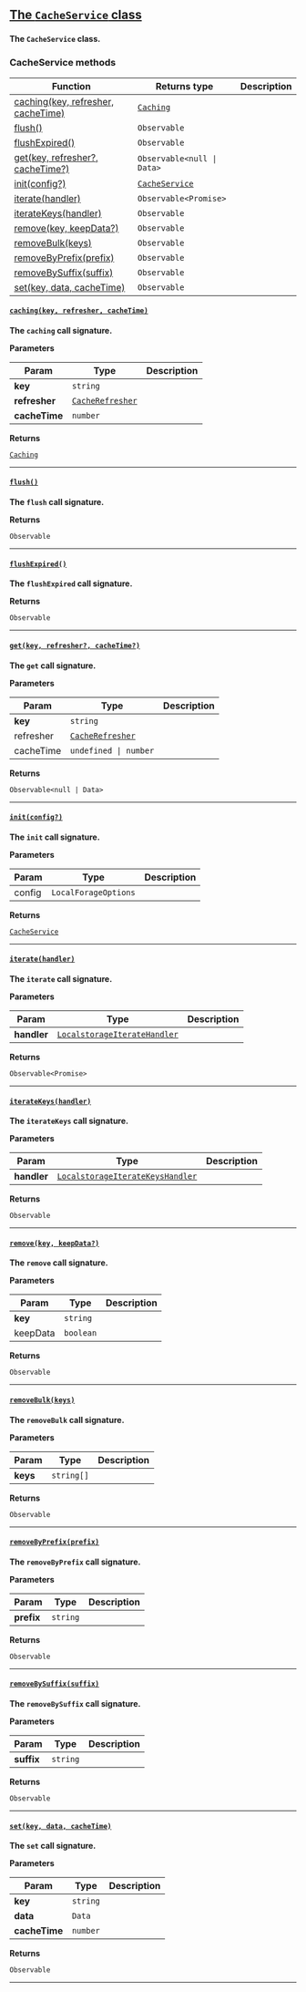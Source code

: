 <section id="main" data-note="AUTO-GENERATED CONTENT, DO NOT EDIT DIRECTLY!">

<h2><a name="cacheservice" href="https://ngx-useful.lamnhan.com/classes/cacheservice.html"><p>The <code>CacheService</code> class</p>
</a></h2>

**The `CacheService` class.**

<h3><a name="cacheservice-methods"><p>CacheService methods</p>
</a></h3>

| Function                                                      | Returns type                                                                                                     | Description |
| ------------------------------------------------------------- | ---------------------------------------------------------------------------------------------------------------- | ----------- |
| [caching(key, refresher, cacheTime)](#cacheservice-caching-0) | <code><a href="https://ngx-useful.lamnhan.com/classes/caching.html" target="_blank">Caching</a></code>           |             |
| [flush()](#cacheservice-flush-0)                              | <code>Observable<void></code>                                                                                    |             |
| [flushExpired()](#cacheservice-flushexpired-0)                | <code>Observable<void></code>                                                                                    |             |
| [get(key, refresher?, cacheTime?)](#cacheservice-get-0)       | <code>Observable<null \| Data></code>                                                                            |             |
| [init(config?)](#cacheservice-init-0)                         | <code><a href="https://ngx-useful.lamnhan.com/classes/cacheservice.html" target="_blank">CacheService</a></code> |             |
| [iterate(handler)](#cacheservice-iterate-0)                   | <code>Observable<Promise<unknown>></code>                                                                        |             |
| [iterateKeys(handler)](#cacheservice-iteratekeys-0)           | <code>Observable<void></code>                                                                                    |             |
| [remove(key, keepData?)](#cacheservice-remove-0)              | <code>Observable<void></code>                                                                                    |             |
| [removeBulk(keys)](#cacheservice-removebulk-0)                | <code>Observable<void></code>                                                                                    |             |
| [removeByPrefix(prefix)](#cacheservice-removebyprefix-0)      | <code>Observable<void></code>                                                                                    |             |
| [removeBySuffix(suffix)](#cacheservice-removebysuffix-0)      | <code>Observable<void></code>                                                                                    |             |
| [set(key, data, cacheTime)](#cacheservice-set-0)              | <code>Observable<Data></code>                                                                                    |             |

<h4><a name="cacheservice-caching-0" href="https://ngx-useful.lamnhan.com/classes/cacheservice.html#caching"><p><code>caching(key, refresher, cacheTime)</code></p>
</a></h4>

**The `caching` call signature.**

**Parameters**

| Param         | Type                                                                                                                 | Description |
| ------------- | -------------------------------------------------------------------------------------------------------------------- | ----------- |
| **key**       | <code>string</code>                                                                                                  |             |
| **refresher** | <code><a href="https://ngx-useful.lamnhan.com/globals.html#cacherefresher" target="_blank">CacheRefresher</a></code> |             |
| **cacheTime** | <code>number</code>                                                                                                  |             |

**Returns**

<code><a href="https://ngx-useful.lamnhan.com/classes/caching.html" target="_blank">Caching</a></code>

---

<h4><a name="cacheservice-flush-0" href="https://ngx-useful.lamnhan.com/classes/cacheservice.html#flush"><p><code>flush()</code></p>
</a></h4>

**The `flush` call signature.**

**Returns**

<code>Observable<void></code>

---

<h4><a name="cacheservice-flushexpired-0" href="https://ngx-useful.lamnhan.com/classes/cacheservice.html#flushexpired"><p><code>flushExpired()</code></p>
</a></h4>

**The `flushExpired` call signature.**

**Returns**

<code>Observable<void></code>

---

<h4><a name="cacheservice-get-0" href="https://ngx-useful.lamnhan.com/classes/cacheservice.html#get"><p><code>get(key, refresher?, cacheTime?)</code></p>
</a></h4>

**The `get` call signature.**

**Parameters**

| Param     | Type                                                                                                                 | Description |
| --------- | -------------------------------------------------------------------------------------------------------------------- | ----------- |
| **key**   | <code>string</code>                                                                                                  |             |
| refresher | <code><a href="https://ngx-useful.lamnhan.com/globals.html#cacherefresher" target="_blank">CacheRefresher</a></code> |             |
| cacheTime | <code>undefined \| number</code>                                                                                     |             |

**Returns**

<code>Observable<null | Data></code>

---

<h4><a name="cacheservice-init-0" href="https://ngx-useful.lamnhan.com/classes/cacheservice.html#init"><p><code>init(config?)</code></p>
</a></h4>

**The `init` call signature.**

**Parameters**

| Param  | Type                            | Description |
| ------ | ------------------------------- | ----------- |
| config | <code>LocalForageOptions</code> |             |

**Returns**

<code><a href="https://ngx-useful.lamnhan.com/classes/cacheservice.html" target="_blank">CacheService</a></code>

---

<h4><a name="cacheservice-iterate-0" href="https://ngx-useful.lamnhan.com/classes/cacheservice.html#iterate"><p><code>iterate(handler)</code></p>
</a></h4>

**The `iterate` call signature.**

**Parameters**

| Param       | Type                                                                                                                                         | Description |
| ----------- | -------------------------------------------------------------------------------------------------------------------------------------------- | ----------- |
| **handler** | <code><a href="https://ngx-useful.lamnhan.com/globals.html#localstorageiteratehandler" target="_blank">LocalstorageIterateHandler</a></code> |             |

**Returns**

<code>Observable<Promise<unknown>></code>

---

<h4><a name="cacheservice-iteratekeys-0" href="https://ngx-useful.lamnhan.com/classes/cacheservice.html#iteratekeys"><p><code>iterateKeys(handler)</code></p>
</a></h4>

**The `iterateKeys` call signature.**

**Parameters**

| Param       | Type                                                                                                                                                 | Description |
| ----------- | ---------------------------------------------------------------------------------------------------------------------------------------------------- | ----------- |
| **handler** | <code><a href="https://ngx-useful.lamnhan.com/globals.html#localstorageiteratekeyshandler" target="_blank">LocalstorageIterateKeysHandler</a></code> |             |

**Returns**

<code>Observable<void></code>

---

<h4><a name="cacheservice-remove-0" href="https://ngx-useful.lamnhan.com/classes/cacheservice.html#remove"><p><code>remove(key, keepData?)</code></p>
</a></h4>

**The `remove` call signature.**

**Parameters**

| Param    | Type                 | Description |
| -------- | -------------------- | ----------- |
| **key**  | <code>string</code>  |             |
| keepData | <code>boolean</code> |             |

**Returns**

<code>Observable<void></code>

---

<h4><a name="cacheservice-removebulk-0" href="https://ngx-useful.lamnhan.com/classes/cacheservice.html#removebulk"><p><code>removeBulk(keys)</code></p>
</a></h4>

**The `removeBulk` call signature.**

**Parameters**

| Param    | Type                  | Description |
| -------- | --------------------- | ----------- |
| **keys** | <code>string[]</code> |             |

**Returns**

<code>Observable<void></code>

---

<h4><a name="cacheservice-removebyprefix-0" href="https://ngx-useful.lamnhan.com/classes/cacheservice.html#removebyprefix"><p><code>removeByPrefix(prefix)</code></p>
</a></h4>

**The `removeByPrefix` call signature.**

**Parameters**

| Param      | Type                | Description |
| ---------- | ------------------- | ----------- |
| **prefix** | <code>string</code> |             |

**Returns**

<code>Observable<void></code>

---

<h4><a name="cacheservice-removebysuffix-0" href="https://ngx-useful.lamnhan.com/classes/cacheservice.html#removebysuffix"><p><code>removeBySuffix(suffix)</code></p>
</a></h4>

**The `removeBySuffix` call signature.**

**Parameters**

| Param      | Type                | Description |
| ---------- | ------------------- | ----------- |
| **suffix** | <code>string</code> |             |

**Returns**

<code>Observable<void></code>

---

<h4><a name="cacheservice-set-0" href="https://ngx-useful.lamnhan.com/classes/cacheservice.html#set"><p><code>set(key, data, cacheTime)</code></p>
</a></h4>

**The `set` call signature.**

**Parameters**

| Param         | Type                | Description |
| ------------- | ------------------- | ----------- |
| **key**       | <code>string</code> |             |
| **data**      | <code>Data</code>   |             |
| **cacheTime** | <code>number</code> |             |

**Returns**

<code>Observable<Data></code>

---

</section>
